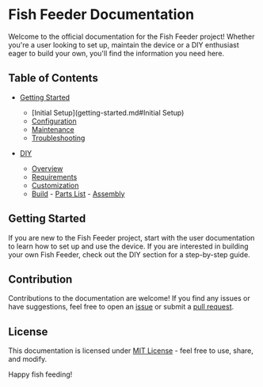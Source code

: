 # Fish Feeder Documentation

Welcome to the official documentation for the Fish Feeder project! Whether you're a user looking to set up, maintain the device or a DIY enthusiast eager to build your own, you'll find the information you need here.

## Table of Contents

- [Getting Started](getting-started.md)
    - [Initial Setup](getting-started.md#Initial Setup)
    - [Configuration](getting-started.md#configuration)
    - [Maintenance](getting-started.md#maintenance)
    - [Troubleshooting](getting-started.md#troubleshooting)

- [DIY](overview.md)
    - [Overview](overview.md#overview)
    - [Requirements](overview.md#requirements)
    - [Customization](overview.md#customization)
    - [Build](overview.md#build)
          - [Parts List](overview.md#parts_list)
          - [Assembly](overview.md#assembly)

## Getting Started

If you are new to the Fish Feeder project, start with the user documentation to learn how to set up and use the device. If you are interested in building your own Fish Feeder, check out the DIY section for a step-by-step guide.

## Contribution

Contributions to the documentation are welcome! If you find any issues or have suggestions, feel free to open an [issue](https://github.com/ColoMAX/fish_feeder/issues) or submit a [pull request](https://github.com/ColoMAX/fish_feeder/pulls).

## License

This documentation is licensed under [MIT License](LICENSE) - feel free to use, share, and modify.

Happy fish feeding!
